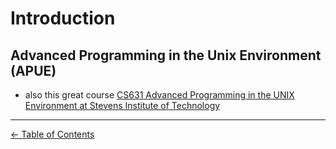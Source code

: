 # Introduction

## Advanced Programming in the Unix Environment (APUE)

* also this great course [CS631 Advanced Programming in the UNIX Environment at Stevens Institute of Technology](https://stevens.netmeister.org/631/)

------------------------------------------------
[<- Table of Contents](../README.md)